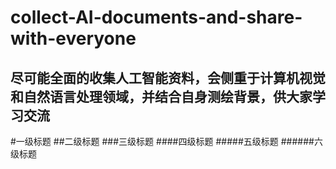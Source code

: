 # collect-AI-documents-and-share-with-everyone
尽可能全面的收集人工智能资料，会侧重于计算机视觉和自然语言处理领域，并结合自身测绘背景，供大家学习交流
---
#一级标题
##二级标题
###三级标题
####四级标题
#####五级标题
######六级标题
